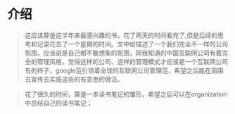 # 介绍
> 这应该算是这半年来最感兴趣的书，花了两天的时间看完了,但是后续的思考和记录花去了一个星期的时间。文中给描述了一个我们完全不一样的公司氛围，应该说是自己都不敢想象的氛围，同我知道的中国互联网公司有着完全的管理风格，觉得这样的公司、这样的管理模式才应该是一个互联网公司有的样子，google范引领着全球的互联网公司管理范，希望之后能在周围去宣传去实施这些的有意思的做法。


> 花了很久的时间，算是一本读书笔记的雏形，希望之后可以在organization中总结自己的读书笔记；
